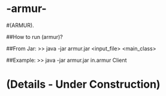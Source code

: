 # -armur-

#(ARMUR).

##How to run (armur)?

##From Jar:
	>> java -jar armur.jar <input_file> <main_class>
	
##Example:
	>> java -jar armur.jar in.armur Client
  
# (Details - Under Construction)
